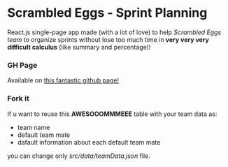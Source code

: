 # Scrambled Eggs - Sprint Planning
React.js single-page app made (with a lot of love) to help *Scrambled Eggs team*
to organize sprints without lose too much time in **very very
very difficult calculus** (like summary and percentage)!


### GH Page
Available on [this fantastic github page!](https://lisaparma.github.io/ScrambledEggs-SprintPlanning)

### Fork it
If u want to reuse this **AWESOOOMMMEEE** table with your team data as:
- team name
- default team mate
- dafault information about each default team mate

you can change only *src/data/teamData.json* file.

